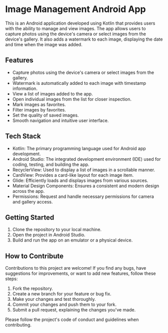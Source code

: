 # Image Management Android App

This is an Android application developed using Kotlin that provides users with the ability to manage and view images. The app allows users to capture photos using the device's camera or select images from the device's gallery. It also adds a watermark to each image, displaying the date and time when the image was added.

## Features

- Capture photos using the device's camera or select images from the gallery.
- Watermark is automatically added to each image with timestamp information.
- View a list of images added to the app.
- Open individual images from the list for closer inspection.
- Mark images as favorites.
- Filter images by favorites.
- Set the quality of saved images.
- Smooth navigation and intuitive user interface.

## Tech Stack

- Kotlin: The primary programming language used for Android app development.
- Android Studio: The integrated development environment (IDE) used for coding, testing, and building the app.
- RecyclerView: Used to display a list of images in a scrollable manner.
- CardView: Provides a card-like layout for each image item.
- Glide: Efficiently loads and displays images from various sources.
- Material Design Components: Ensures a consistent and modern design across the app.
- Permissions: Request and handle necessary permissions for camera and gallery access.

## Getting Started

1. Clone the repository to your local machine.
2. Open the project in Android Studio.
3. Build and run the app on an emulator or a physical device.

## How to Contribute

Contributions to this project are welcome! If you find any bugs, have suggestions for improvements, or want to add new features, follow these steps:

1. Fork the repository.
2. Create a new branch for your feature or bug fix.
3. Make your changes and test thoroughly.
4. Commit your changes and push them to your fork.
5. Submit a pull request, explaining the changes you've made.

Please follow the project's code of conduct and guidelines when contributing.
